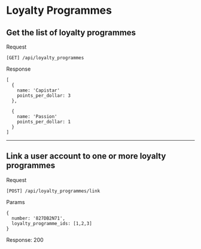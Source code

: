 Loyalty Programmes
==================

Get the list of loyalty programmes
----------------------------------

Request

`[GET] /api/loyalty_programmes`

Response

```
[
  {
    name: 'Capistar'
    points_per_dollar: 3
  },

  {
    name: 'Passion'
    points_per_dollar: 1
  }
]

```

__________________________________________________________________________________


Link a user account to one or more loyalty programmes
-----------------------------------------------------
Request

`[POST] /api/loyalty_programmes/link`

Params

```
{
  number: '827DB2N71',
  loyalty_programme_ids: [1,2,3]
}
```

Response: 200

